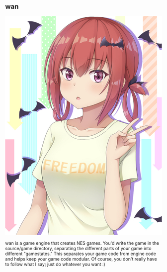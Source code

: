 
## wan 
<p align="center">
	<img src="pol.png">
</p>
wan is a game engine that creates NES games. You'd write the game in the source/game directory, separating the different parts of your game into different "gamestates." This separates your game code from engine code and helps keep your game code modular. Of course, you don't really have to follow what I say; just do whatever you want :)



